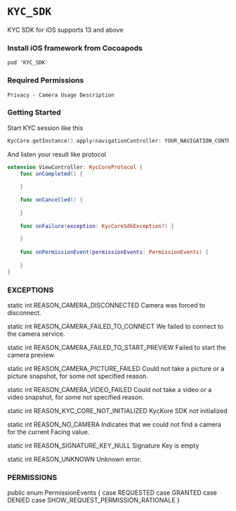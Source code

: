 # ``KYC_SDK``

KYC SDK for iOS supports 13 and above


### Install iOS framework from Cocoapods
```
pod 'KYC_SDK'
```

### Required Permissions
```
Privacy - Camera Usage Description
```

### Getting Started
Start KYC session like this
```Swift
KycCore.getInstance().apply(navigationController: YOUR_NAVIGATION_CONTROLLER, delegate: self, signatureKey: YOUR_SIGNATURE_KEY, environment: .STAGING).startKyc() // STAGING, RELEASE
```

And listen your result like protocol
```Swift
extension ViewController: KycCoreProtocol {
    func onCompleted() {
        
    }
    
    func onCancelled() {
        
    }
    
    func onFailure(exception: KycCoreSdkException?) {
        
    }
    
    func onPermissionEvent(permissionEvents: PermissionEvents) {
        
    }
}
```

### EXCEPTIONS

static int    REASON_CAMERA_DISCONNECTED    Camera was forced to disconnect.

static int    REASON_CAMERA_FAILED_TO_CONNECT    We failed to connect to the camera service.

static int    REASON_CAMERA_FAILED_TO_START_PREVIEW    Failed to start the camera preview.

static int    REASON_CAMERA_PICTURE_FAILED    Could not take a picture or a picture snapshot, for some not specified reason.

static int    REASON_CAMERA_VIDEO_FAILED    Could not take a video or a video snapshot, for some not specified reason.

static int    REASON_KYC_CORE_NOT_INITIALIZED    KycKore SDK not initialized

static int    REASON_NO_CAMERA    Indicates that we could not find a camera for the current Facing value.

static int    REASON_SIGNATURE_KEY_NULL    Signature Key is empty

static int    REASON_UNKNOWN    Unknown error.


### PERMISSIONS

public enum PermissionEvents {
    case REQUESTED
    case GRANTED
    case DENIED
    case SHOW_REQUEST_PERMISSION_RATIONALE
}
